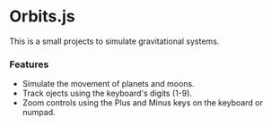 # Orbits.js

This is a small projects to simulate gravitational systems.

### Features

- Simulate the movement of planets and moons.
- Track ojects using the keyboard's digits (1-9).
- Zoom controls using the Plus and Minus keys on the keyboard or numpad.